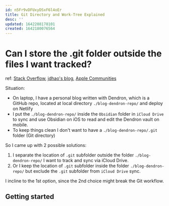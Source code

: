 ```yaml
---
id: n5Fr9vDFUxyDSxF6l4oEr
title: Git Directory and Work-Tree Explained
desc: ''
updated: 1642208178101
created: 1642180076564
---
```

# Can I store the .git folder outside the files I want tracked?
ref: [Stack Overflow](https://stackoverflow.com/questions/505467/can-i-store-the-git-folder-outside-the-files-i-want-tracked), [jdhao's blog](https://jdhao.github.io/2020/12/25/git_directory_work-tree_explained/), [Apple Communities](https://discussions.apple.com/thread/251290283)

Situation: 
- On laptop, I have a personal blog written with Dendron, which is a GitHub repo, located at local directory `./blog-dendron-repo/` and deploy on Netlify 
- I put the `./blog-dendron-repo/` inside the `Obsidian` folder in `iCloud Drive` to sync and use Obsidian on iOS to read and edit the Dendron vault on mobile.
- To keep things clean I don't want to have a `./blog-dendron-repo/.git` folder (Git directory)

So I came up with 2 possible solutions:
1. I separate the location of `.git` subfolder outside the folder `./blog-dendron-repo/` I want to track and sync via iCloud Drive.
2. Or I keep the location of `.git` subfolder inside the folder `./blog-dendron-repo/` but exclude the `.git` subfolder from `iCloud Drive` sync.

I incline to the 1st option, since the 2nd choice might break the Git workflow.

## Getting started
